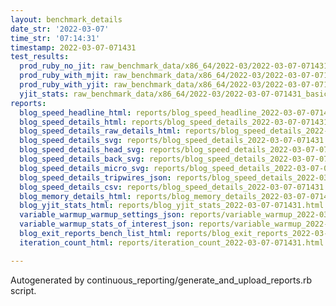```yaml
---
layout: benchmark_details
date_str: '2022-03-07'
time_str: '07:14:31'
timestamp: 2022-03-07-071431
test_results:
  prod_ruby_no_jit: raw_benchmark_data/x86_64/2022-03/2022-03-07-071431_basic_benchmark_prod_ruby_no_jit.json
  prod_ruby_with_mjit: raw_benchmark_data/x86_64/2022-03/2022-03-07-071431_basic_benchmark_prod_ruby_with_mjit.json
  prod_ruby_with_yjit: raw_benchmark_data/x86_64/2022-03/2022-03-07-071431_basic_benchmark_prod_ruby_with_yjit.json
  yjit_stats: raw_benchmark_data/x86_64/2022-03/2022-03-07-071431_basic_benchmark_yjit_stats.json
reports:
  blog_speed_headline_html: reports/blog_speed_headline_2022-03-07-071431.html
  blog_speed_details_html: reports/blog_speed_details_2022-03-07-071431.html
  blog_speed_details_raw_details_html: reports/blog_speed_details_2022-03-07-071431.raw_details.html
  blog_speed_details_svg: reports/blog_speed_details_2022-03-07-071431.svg
  blog_speed_details_head_svg: reports/blog_speed_details_2022-03-07-071431.head.svg
  blog_speed_details_back_svg: reports/blog_speed_details_2022-03-07-071431.back.svg
  blog_speed_details_micro_svg: reports/blog_speed_details_2022-03-07-071431.micro.svg
  blog_speed_details_tripwires_json: reports/blog_speed_details_2022-03-07-071431.tripwires.json
  blog_speed_details_csv: reports/blog_speed_details_2022-03-07-071431.csv
  blog_memory_details_html: reports/blog_memory_details_2022-03-07-071431.html
  blog_yjit_stats_html: reports/blog_yjit_stats_2022-03-07-071431.html
  variable_warmup_warmup_settings_json: reports/variable_warmup_2022-03-07-071431.warmup_settings.json
  variable_warmup_stats_of_interest_json: reports/variable_warmup_2022-03-07-071431.stats_of_interest.json
  blog_exit_reports_bench_list_html: reports/blog_exit_reports_2022-03-07-071431.bench_list.html
  iteration_count_html: reports/iteration_count_2022-03-07-071431.html

---
```

Autogenerated by continuous_reporting/generate_and_upload_reports.rb script.
